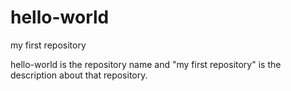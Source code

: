 # hello-world
my first repository

hello-world is the repository name and "my first repository" is the description about that repository.
